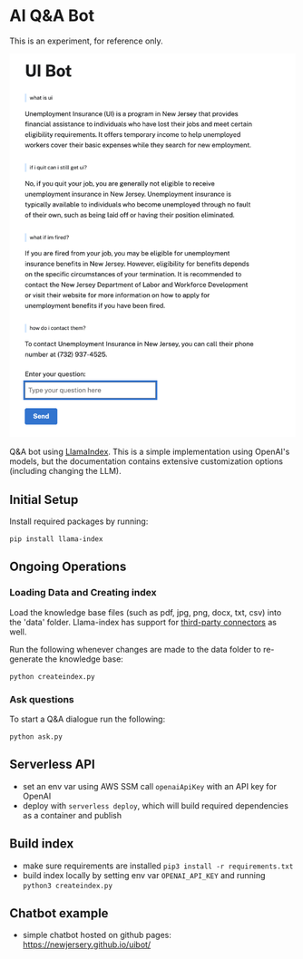 # AI Q&A Bot

This is an experiment, for reference only.

![example of UIbot](docs/example.png)

Q&A bot using [LlamaIndex](https://gpt-index.readthedocs.io/en/latest/). This is a simple implementation using OpenAI's models, but the documentation contains extensive customization options (including changing the LLM).

## Initial Setup

Install required packages by running:

```
pip install llama-index
```

## Ongoing Operations

### Loading Data and Creating index

Load the knowledge base files (such as pdf, jpg, png, docx, txt, csv) into the 'data' folder. Llama-index has support for [third-party connectors](https://gpt-index.readthedocs.io/en/latest/how_to/connector/root.html) as well.

Run the following whenever changes are made to the data folder to re-generate the knowledge base:

```
python createindex.py
```

### Ask questions

To start a Q&A dialogue run the following:

```
python ask.py
```

## Serverless API

- set an env var using AWS SSM call `openaiApiKey` with an API key for OpenAI
- deploy with `serverless deploy`, which will build required dependencies as a container and publish

## Build index

- make sure requirements are installed `pip3 install -r requirements.txt`
- build index locally by setting env var `OPENAI_API_KEY` and running `python3 createindex.py`

## Chatbot example

- simple chatbot hosted on github pages: https://newjersery.github.io/uibot/
